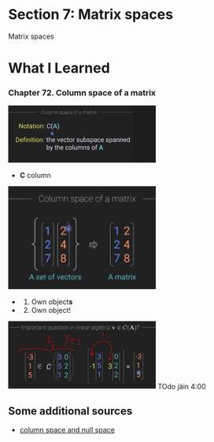 # Section 7: Matrix spaces

Matrix spaces

# What I Learned


### Chapter 72. Column space of a matrix

<img src="columnSpaceDefination.JPG" alt="alt text" width="300"/>

- **C** column

<img src="columnSpaceExplanation.JPG" alt="alt text" width="300"/>

- 1. Own object**s**
- 2. Own object! 


<img src="isContained.JPG" alt="alt text" width="300"/>
 TOdo jäin 4:00

## Some additional sources

- [column space and null space](https://www.youtube.com/watch?v=uQhTuRlWMxw&list=PLZHQObOWTQDPD3MizzM2xVFitgF8hE_ab&index=7)
